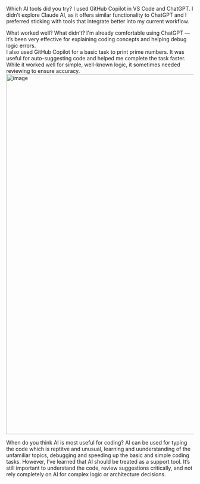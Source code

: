 Which AI tools did you try?
I used GitHub Copilot in VS Code and ChatGPT. I didn’t explore Claude AI, as it offers similar functionality to ChatGPT and I preferred sticking with tools that integrate better into my current workflow.

What worked well? What didn’t?
I'm already comfortable using ChatGPT — it’s been very effective for explaining coding concepts and helping debug logic errors.  
I also used GitHub Copilot for a basic task to print prime numbers. It was useful for auto-suggesting code and helped me complete the task faster. While it worked well for simple, well-known logic, it sometimes needed reviewing to ensure accuracy.
<img width="1641" height="964" alt="image" src="https://github.com/user-attachments/assets/fde2589e-3b19-4a01-a775-de56c23cace3" />


When do you think AI is most useful for coding?
AI can be used for typing the code which is reptitve and unusual, learning and uunderstanding of the unfamiliar topics, debugging and speeding up the basic and simple coding tasks.
However, I’ve learned that AI should be treated as a support tool. It’s still important to understand the code, review suggestions critically, and not rely completely on AI for complex logic or architecture decisions.

